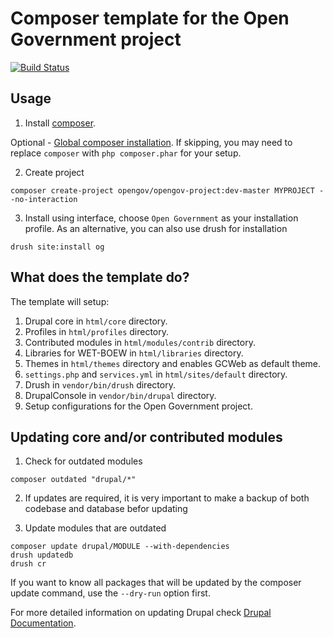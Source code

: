 # Composer template for the Open Government project

[![Build Status](https://travis-ci.org/open-data/og.svg?branch=master)](https://travis-ci.org/open-data/og)


## Usage

1. Install [composer](https://getcomposer.org/doc/00-intro.md#installation-linux-unix-osx).

Optional - [Global composer installation](https://getcomposer.org/doc/00-intro.md#globally).
If skipping, you may need to replace `composer` with `php composer.phar` for your setup.

2. Create project

```
composer create-project opengov/opengov-project:dev-master MYPROJECT --no-interaction
```

3. Install using interface, choose `Open Government` as your installation profile. As an alternative, 
you can also use drush for installation

```
drush site:install og
```

## What does the template do?

The template will setup:

1. Drupal core in `html/core` directory.
2. Profiles in `html/profiles` directory.
3. Contributed modules in `html/modules/contrib` directory.
4. Libraries for WET-BOEW in `html/libraries` directory.
5. Themes in `html/themes` directory and enables GCWeb as default theme.
6. `settings.php` and `services.yml` in `html/sites/default` directory. 
7. Drush in `vendor/bin/drush` directory.
8. DrupalConsole in `vendor/bin/drupal` directory.
9. Setup configurations for the Open Government project.


## Updating core and/or contributed modules

1. Check for outdated modules
```
composer outdated "drupal/*"
```

2. If updates are required, it is very important to make a backup of both codebase and database befor updating

3. Update modules that are outdated
```
composer update drupal/MODULE --with-dependencies
drush updatedb
drush cr
```
If you want to know all packages that will be updated by the composer update command, 
use the `--dry-run` option first.

For more detailed information on updating Drupal check [Drupal Documentation](https://www.drupal.org/docs/8/update).

